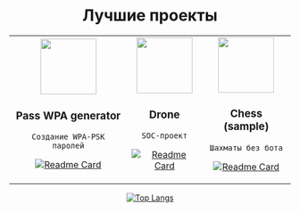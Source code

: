 <h1 align="center">

<h1 align="center">Лучшие проекты</h1>

<table align="top">
<tr>
<!-- Column 1 -->
	<td>
<div id="AndroidProjects" align="center">
	<img src="https://user-images.githubusercontent.com/38243797/206913791-5f71d609-604d-4705-916b-d3345771007a.png" height="100">
	<h3>Pass WPA generator</h3>
	
    Создание WPA-PSK паролей
    
[![Readme Card](https://github-readme-stats.vercel.app/api/pin/?username=anuraghazra&repo=github-readme-stats)](https://github.com/anuraghazra/github-readme-stats)

</div>
</td>
	<!-- Column 2 -->
<td>
<div id="AndroidProjects" align="center">
	<img src="https://images-platform.99static.com//HLazUsgQHRw_PY_HvEJSvxdqJjc=/0x0:1250x1250/fit-in/500x500/99designs-contests-attachments/128/128923/attachment_128923242" height="100">
	<h3>Drone</h3>
	
    SOC-проект
    
[![Readme Card](https://github-readme-stats.vercel.app/api/pin/?username=anuraghazra&repo=github-readme-stats)](https://github.com/anuraghazra/github-readme-stats)

</div>
</td>




<!-- Column 3 -->
<td align="top">
<div id="AndroidProjects" align="center">
	<img src="https://static.vecteezy.com/system/resources/thumbnails/002/497/161/small/journalist-logo-icon-concept-horse-chess-and-pen-nib-elements-flat-design-suitable-for-press-writer-business-vector.jpg" height="100">
	<h3>Chess (sample)</h3>
	
    Шахматы без бота
    
[![Readme Card](https://github-readme-stats.vercel.app/api/pin/?username=anuraghazra&repo=github-readme-stats)](https://github.com/anuraghazra/github-readme-stats)

</div>
</td>
</tr>
</table>

<div align="center">

[![Top Langs](https://github-readme-stats.vercel.app/api/top-langs/?username=barimda&layout=compact)](https://github.com/anuraghazra/github-readme-stats)

</div>

